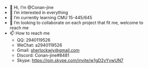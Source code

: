 - 👋 Hi, I’m @Conan-jine
- 👀 I’m interested in everything
- 🌱 I’m currently learning CMU 15-445/645
- 💞️ I’m looking to collaborate on each project that fit me, welcome to reach me
- 📫 How to reach me
  - QQ: 2940119526
  - WeChat: a2940119526
  - Gmail: sherlockwjy@gmail.com
  - Discord: Conan-jine#8481
  - Skype: https://join.skype.com/invite/w1gD2yYywUN7

<!---
Conan-jine/Conan-jine is a ✨ special ✨ repository because its `README.md` (this file) appears on your GitHub profile.
You can click the Preview link to take a look at your changes.
--->
